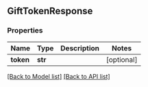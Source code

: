 ## GiftTokenResponse

### Properties
Name | Type | Description | Notes
------------ | ------------- | ------------- | -------------
**token** | **str** |  | [optional] 

[[Back to Model list]](#documentation-for-models) [[Back to API list]](#documentation-for-api-endpoints)


